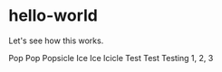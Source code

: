 # hello-world

Let's see how this works.

Pop Pop Popsicle
Ice Ice Icicle
Test Test Testing 1, 2, 3
